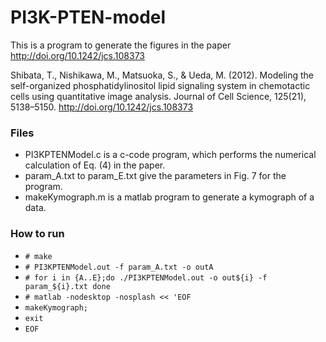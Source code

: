 # PI3K-PTEN-model
This is a program to generate the figures in the paper  http://doi.org/10.1242/jcs.108373

Shibata, T., Nishikawa, M., Matsuoka, S., & Ueda, M. (2012). Modeling the self-organized phosphatidylinositol lipid signaling system in chemotactic cells using quantitative image analysis. Journal of Cell Science, 125(21), 5138–5150. http://doi.org/10.1242/jcs.108373

### Files
- PI3KPTENModel.c is a c-code program, which performs the numerical calculation of Eq. (4) in the paper.
- param_A.txt to param_E.txt give the parameters in Fig. 7 for the program.
- makeKymograph.m is a matlab program to generate a kymograph of a data.

### How to run
- `# make`
- `# PI3KPTENModel.out -f param_A.txt -o outA`
- `# for i in {A..E};do ./PI3KPTENModel.out -o out${i} -f param_${i}.txt done`
- `# matlab -nodesktop -nosplash << 'EOF`
- `makeKymograph;`
- `exit`
- `EOF`
